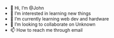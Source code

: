 - 👋 Hi, I’m @John
- 👀 I’m interested in learning new things 
- 🌱 I’m currently learning web dev and hardware
- 💞️ I’m looking to collaborate on Unknown
- 📫 How to reach me through email
